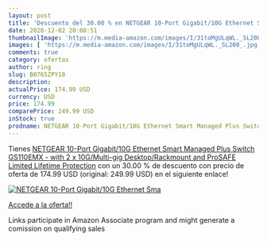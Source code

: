 ```yaml
---
layout: post
title: 'Descuento del 30.00 % en NETGEAR 10-Port Gigabit/10G Ethernet Sma'
date: 2020-12-02 20:08:51
thumbnailImage: 'https://m.media-amazon.com/images/I/31toMgULqWL._SL200_.jpg'
images: [ 'https://m.media-amazon.com/images/I/31toMgULqWL._SL200_.jpg' ]
comments: true
category: ofertas
author: ring
slug: B0765ZPY18
description:
actualPrice: 174.99 USD
currency: USD
price: 174.99
comparePrice: 249.99 USD
inStock: true
prodname: NETGEAR 10-Port Gigabit/10G Ethernet Smart Managed Plus Switch  GS110EMX  - with 2 x 10G/Multi-gig  Desktop/Rackmount  and ProSAFE Limited Lifetime Protection
---
```


Tienes [NETGEAR 10-Port Gigabit/10G Ethernet Smart Managed Plus Switch  GS110EMX  - with 2 x 10G/Multi-gig  Desktop/Rackmount  and ProSAFE Limited Lifetime Protection](https://www.amazon.com/dp/B0765ZPY18/?tag=tolees-20) con un 30.00 % de descuento con precio de oferta de 174.99 USD (original: 249.99 USD) en el siguiente enlace!

[![NETGEAR 10-Port Gigabit/10G Ethernet Sma](https://m.media-amazon.com/images/I/31toMgULqWL._SL200_.jpg)](https://www.amazon.com/dp/B0765ZPY18/?tag=tolees-20)

[Accede a la oferta!!](https://www.amazon.com/dp/B0765ZPY18/?tag=tolees-20)

Links participate in Amazon Associate program and might generate a comission on qualifying sales


